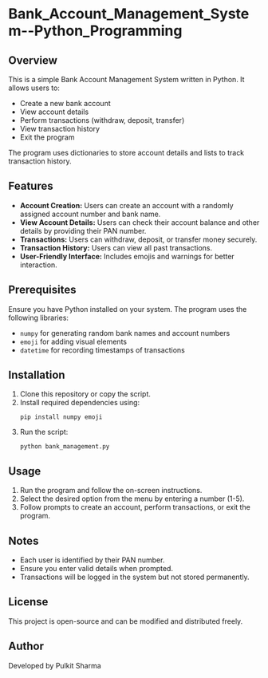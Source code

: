# Bank_Account_Management_System--Python_Programming
<h2>Overview</h2>
<p>This is a simple Bank Account Management System written in Python. It allows users to:</p>
<ul>
    <li>Create a new bank account</li>
    <li>View account details</li>
    <li>Perform transactions (withdraw, deposit, transfer)</li>
    <li>View transaction history</li>
    <li>Exit the program</li>
</ul>
<p>The program uses dictionaries to store account details and lists to track transaction history.</p>

<h2>Features</h2>
<ul>
    <li><strong>Account Creation:</strong> Users can create an account with a randomly assigned account number and bank name.</li>
    <li><strong>View Account Details:</strong> Users can check their account balance and other details by providing their PAN number.</li>
    <li><strong>Transactions:</strong> Users can withdraw, deposit, or transfer money securely.</li>
    <li><strong>Transaction History:</strong> Users can view all past transactions.</li>
    <li><strong>User-Friendly Interface:</strong> Includes emojis and warnings for better interaction.</li>
</ul>

<h2>Prerequisites</h2>
<p>Ensure you have Python installed on your system. The program uses the following libraries:</p>
<ul>
    <li><code>numpy</code> for generating random bank names and account numbers</li>
    <li><code>emoji</code> for adding visual elements</li>
    <li><code>datetime</code> for recording timestamps of transactions</li>
</ul>

<h2>Installation</h2>
<ol>
    <li>Clone this repository or copy the script.</li>
    <li>Install required dependencies using:</li>
    <pre><code>pip install numpy emoji</code></pre>
    <li>Run the script:</li>
    <pre><code>python bank_management.py</code></pre>
</ol>

<h2>Usage</h2>
<ol>
    <li>Run the program and follow the on-screen instructions.</li>
    <li>Select the desired option from the menu by entering a number (1-5).</li>
    <li>Follow prompts to create an account, perform transactions, or exit the program.</li>
</ol>

<h2>Notes</h2>
<ul>
    <li>Each user is identified by their PAN number.</li>
    <li>Ensure you enter valid details when prompted.</li>
    <li>Transactions will be logged in the system but not stored permanently.</li>
</ul>

<h2>License</h2>
<p>This project is open-source and can be modified and distributed freely.</p>

<h2>Author</h2>
<p>Developed by Pulkit Sharma</p>
